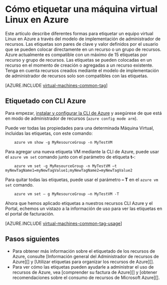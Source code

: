 <properties
   pageTitle="Cómo etiquetar una máquina virtual Linux | Microsoft Azure"
   description="Obtenga información sobre el etiquetado de un equipo virtual de Linux creado en Azure utiliza el modelo de implementación de administrador de recursos."
   services="virtual-machines-linux"
   documentationCenter=""
   authors="mmccrory"
   manager="timlt"
   editor="tysonn"
   tags="azure-resource-manager"/>

<tags
   ms.service="virtual-machines-linux"
   ms.devlang="na"
   ms.topic="article"
   ms.tgt_pltfrm="vm-linux"
   ms.workload="infrastructure-services"
   ms.date="07/05/2016"
   ms.author="memccror"/>

# <a name="how-to-tag-a-linux-virtual-machine-in-azure"></a>Cómo etiquetar una máquina virtual Linux en Azure

Este artículo describe diferentes formas para etiquetar un equipo virtual Linux en Azure a través del modelo de implementación de administrador de recursos. Las etiquetas son pares de clave y valor definidos por el usuario que se pueden colocar directamente en un recurso o un grupo de recursos. Azure actualmente es compatible con un máximo de 15 etiquetas por recurso y grupo de recursos. Las etiquetas se pueden colocadas en un recurso en el momento de creación o agregadas a un recurso existente. Tenga en cuenta recursos creados mediante el modelo de implementación de administrador de recursos solo son compatibles con las etiquetas.

[AZURE.INCLUDE [virtual-machines-common-tag](../../includes/virtual-machines-common-tag.md)]

## <a name="tagging-with-azure-cli"></a>Etiquetado con CLI Azure

Para empezar, [instalar y configurar la CLI de Azure](../xplat-cli-azure-resource-manager.md) y asegúrese de que está en modo de administrador de recursos (`azure config mode arm`).

Puede ver todas las propiedades para una determinada Máquina Virtual, incluidas las etiquetas, con este comando:

        azure vm show -g MyResourceGroup -n MyTestVM

Para agregar una nueva etiqueta VM mediante la CLI de Azure, puede usar el `azure vm set` comando junto con el parámetro de etiqueta **t-**:

        azure vm set -g MyResourceGroup -n MyTestVM –t myNewTagName1=myNewTagValue1;myNewTagName2=myNewTagValue2

Para quitar todas las etiquetas, puede usar el parámetro **– T** en el `azure vm set` comando.

        azure vm set – g MyResourceGroup –n MyTestVM -T


Ahora que hemos aplicado etiquetas a nuestros recursos CLI Azure y el Portal, echemos un vistazo a la información de uso para ver las etiquetas en el portal de facturación.

[AZURE.INCLUDE [virtual-machines-common-tag-usage](../../includes/virtual-machines-common-tag-usage.md)]

## <a name="next-steps"></a>Pasos siguientes

* Para obtener más información sobre el etiquetado de los recursos de Azure, consulte [Información general del Administrador de recursos de Azure][] y [Utilizar etiquetas para organizar los recursos de Azure][].
* Para ver cómo las etiquetas pueden ayudarle a administrar el uso de recursos de Azure, vea [comprender su factura de Azure][] y [obtener recomendaciones sobre el consumo de recursos de Microsoft Azure][].





[Azure CLI environment]: ./xplat-cli-azure-resource-manager.md
[Información general de administrador de recursos de Azure]: ../azure-resource-manager/resource-group-overview.md
[Usar etiquetas para organizar los recursos de Azure]: ../resource-group-using-tags.md
[Descripción de la factura de Azure]: ../billing/billing-understand-your-bill.md
[Obtener información sobre el consumo de recursos de Microsoft Azure]: ../billing-usage-rate-card-overview.md
